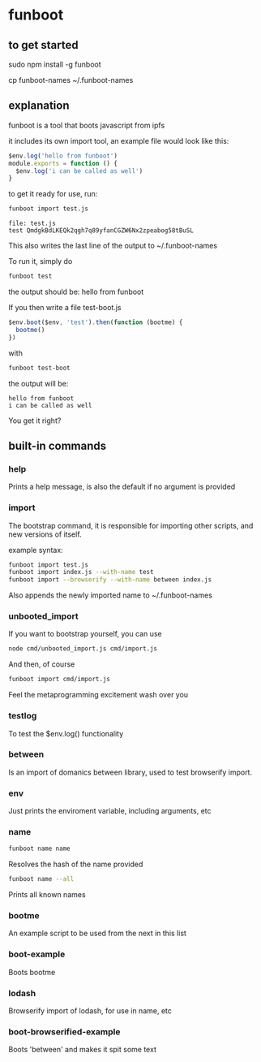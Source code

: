 # funboot
## to get started

sudo npm install -g funboot

cp funboot-names ~/.funboot-names

## explanation

funboot is a tool that boots javascript from ipfs

it includes its own import tool, an example file would look like this:
```js
$env.log('hello from funboot')
module.exports = function () {
  $env.log('i can be called as well')
}
```

to get it ready for use, run:
```bash
funboot import test.js
```

```
file: test.js
test QmdgkBdLKEQk2qgh7q89yfanCGZW6Nx2zpeabog58tBuSL
```

This also writes the last line of the output to ~/.funboot-names

To run it, simply do

```bash
funboot test
```

the output should be: hello from funboot

If you then write a file test-boot.js

```js
$env.boot($env, 'test').then(function (bootme) {
  bootme()
})
```

with
```bash
funboot test-boot
```

the output will be:

```
hello from funboot
i can be called as well
```

You get it right?

## built-in commands
### help

Prints a help message, is also the default if no argument is provided

### import

The bootstrap command, it is responsible for importing other scripts, and new versions of itself.

example syntax:
```bash
funboot import test.js
funboot import index.js --with-name test
funboot import --browserify --with-name between index.js
```

Also appends the newly imported name to ~/.funboot-names

### unbooted_import
If you want to bootstrap yourself, you can use
```bash
node cmd/unbooted_import.js cmd/import.js
```

And then, of course
```bash
funboot import cmd/import.js
```

Feel the metaprogramming excitement wash over you

### testlog

To test the $env.log() functionality

### between
Is an import of domanics between library, used to test browserify import.

### env
Just prints the enviroment variable, including arguments, etc

### name

```bash
funboot name name
```

Resolves the hash of the name provided

```bash
funboot name --all
```

Prints all known names

### bootme

An example script to be used from the next in this list

### boot-example

Boots bootme

### lodash

Browserify import of lodash, for use in name, etc


### boot-browserified-example

Boots 'between' and makes it spit some text